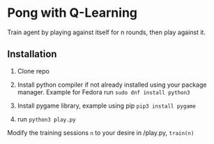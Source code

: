 # Pong with Q-Learning

Train agent by playing against itself for n rounds, then play against it.

## Installation

1. Clone repo

3. Install python compiler if not already installed using your package manager. Example for Fedora run `sudo dnf install python3`

2. Install pygame library, example using pip `pip3 install pygame`

3. run `python3 play.py`

Modify the training sessions `n` to your desire in /play.py, `train(n)`
